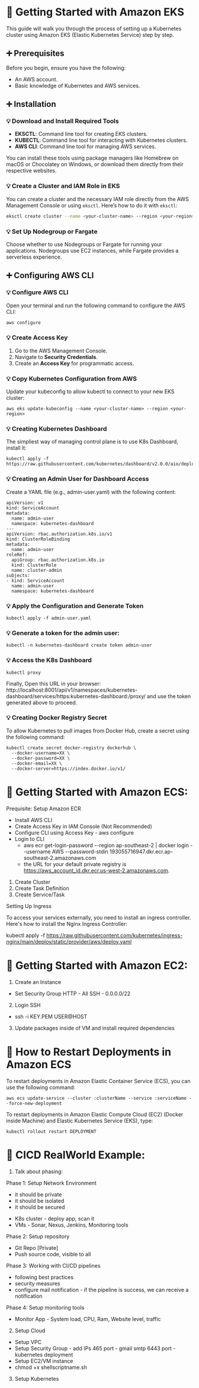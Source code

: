 

# 📂 Getting Started with Amazon EKS

This guide will walk you through the process of setting up a Kubernetes cluster using Amazon EKS (Elastic Kubernetes Service) step by step.

## ➕ Prerequisites
Before you begin, ensure you have the following:

- An AWS account.
- Basic knowledge of Kubernetes and AWS services.

## ➕ Installation

### 💡 Download and Install Required Tools
- **EKSCTL**: Command line tool for creating EKS clusters.
- **KUBECTL**: Command line tool for interacting with Kubernetes clusters.
- **AWS CLI**: Command line tool for managing AWS services.

You can install these tools using package managers like Homebrew on macOS or Chocolatey on Windows, or download them directly from their respective websites.

### 💡 Create a Cluster and IAM Role in EKS
You can create a cluster and the necessary IAM role directly from the AWS Management Console or using `eksctl`. Here’s how to do it with `eksctl`:

```bash
eksctl create cluster --name <your-cluster-name> --region <your-region> --nodes 3 --node-type t2.micro
```

### 💡 Set Up Nodegroup or Fargate
Choose whether to use Nodegroups or Fargate for running your applications. Nodegroups use EC2 instances, while Fargate provides a serverless experience.

## ➕ Configuring AWS CLI

### 💡 Configure AWS CLI
Open your terminal and run the following command to configure the AWS CLI:

```bash
aws configure
```

### 💡 Create Access Key
1. Go to the AWS Management Console.
2. Navigate to **Security Credentials**.
3. Create an **Access Key** for programmatic access.

### 💡 Copy Kubernetes Configuration from AWS
Update your kubeconfig to allow kubectl to connect to your new EKS cluster:

	aws eks update-kubeconfig --name <your-cluster-name> --region <your-region>

### 💡 Creating Kubernetes Dashboard
The simpliest way of managing control plane is to use K8s Dashboard, install it:

 	kubectl apply -f https://raw.githubusercontent.com/kubernetes/dashboard/v2.0.0/aio/deploy/recommended.yaml

### 💡 Creating an Admin User for Dashboard Access
Create a YAML file (e.g., admin-user.yaml) with the following content:

	apiVersion: v1
	kind: ServiceAccount
	metadata:
	  name: admin-user
	  namespace: kubernetes-dashboard
	---
	apiVersion: rbac.authorization.k8s.io/v1
	kind: ClusterRoleBinding
	metadata:
	  name: admin-user
	roleRef:
	  apiGroup: rbac.authorization.k8s.io
	  kind: ClusterRole
	  name: cluster-admin
	subjects:
	- kind: ServiceAccount
	  name: admin-user
	  namespace: kubernetes-dashboard


### 💡 Apply the Configuration and Generate Token

	kubectl apply -f admin-user.yaml

### 💡 Generate a token for the admin user:

	kubectl -n kubernetes-dashboard create token admin-user

 ### 💡 Access the K8s Dashboard

 	kubectl proxy

Finally, Open this URL in your browser: http://localhost:8001/api/v1/namespaces/kubernetes-dashboard/services/https:kubernetes-dashboard:/proxy/ and use the token generated above to proceed.

### 💡 Creating Docker Registry Secret

To allow Kubernetes to pull images from Docker Hub, create a secret using the following command:

	kubectl create secret docker-registry dockerhub \
	  --docker-username=XX \
	  --docker-password=XX \
	  --docker-email=XX \
	  --docker-server=https://index.docker.io/v1/


# 📂 Getting Started with Amazon ECS:


Prequisite: Setup Amazon ECR
 - Install AWS CLI
 - Create Access Key in IAM Console (Not Recommended)
 - Configure CLI using Access Key - aws configure
 - Login to CLI
   - aws ecr get-login-password --region ap-southeast-2 | docker login --username AWS --password-stdin 193055716947.dkr.ecr.ap-southeast-2.amazonaws.com
   - the URL for your default private registry is https://aws_account_id.dkr.ecr.us-west-2.amazonaws.com.
1. Create Cluster
2. Create Task Definition
3. Create Service/Task

Setting Up Ingress

To access your services externally, you need to install an ingress controller. Here's how to install the Nginx Ingress Controller:

kubectl apply -f https://raw.githubusercontent.com/kubernetes/ingress-nginx/main/deploy/static/provider/aws/deploy.yaml



# 📂 Getting Started with Amazon EC2:


1. Create an Instance
 - Set Security Group 
	HTTP - All
	SSH - 0.0.0.0/22
2. Login SSH
 - ssh -i KEY.PEM USER@HOST
3. Update packages inside of VM and install required dependencies


# 📂 How to Restart Deployments in Amazon ECS


To restart deployments in Amazon Elastic Container Service (ECS), you can use the following command:

	aws ecs update-service --cluster :clusterName --service :serviceName --force-new-deployment

To restart deployments in Amazon Elastic Compute Cloud (EC2) (Docker inside Machine) and Elastic Kubernetes Service (EKS), type:

	kubectl rollout restart DEPLOYMENT

# 📂 CICD RealWorld Example:


1. Talk about phasing:

Phase 1: Setup Network Environment
 - it should be private
 - it should be isolated
 - it should be secured

* K8s cluster - deploy app, scan it
* VMs - Sonar, Nexus, Jenkins, Monitoring tools

Phase 2: Setup repository
 - Git Repo [Private]
 - Push source code, visible to all

Phase 3: Working with CI/CD pipelines
 - following best practices
 - security measures
 - configure mail notification - if the pipeline is success, we can receive a notification

Phase 4: Setup monitoring tools
 - Monitor App - System load, CPU, Ram, Website level, traffic

2. Setup Cloud
 - Setup VPC
 - Setup Security Group - add IPs
 465 port - gmail smtp
 6443 port - kubernetes deployment
 - Setup EC2/VM instance
 - chmod +x shellscriptname.sh 

3. Setup Kubernetes
